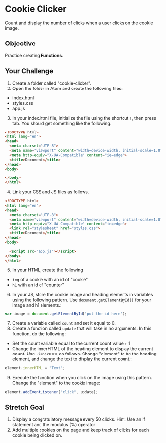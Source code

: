 # Cookie Clicker

Count and display the number of clicks when a user clicks on the cookie image.

## Objective
Practice creating **Functions**.

## Your Challenge
1. Create a folder called "cookie-clicker".
2. Open the folder in Atom and create the following files:
  * index.html
  * styles.css
  * app.js
3. In your index.html file, initialize the file using the shortcut ```!```, then press tab. You should get something like the following.

``` html
<!DOCTYPE html>
<html lang="en">
<head>
  <meta charset="UTF-8">
  <meta name="viewport" content="width=device-width, initial-scale=1.0">
  <meta http-equiv="X-UA-Compatible" content="ie=edge">
  <title>Document</title>
</head>
<body>

</body>
</html>
```

4. Link your CSS and JS files as follows.

``` html
<!DOCTYPE html>
<html lang="en">
<head>
  <meta charset="UTF-8">
  <meta name="viewport" content="width=device-width, initial-scale=1.0">
  <meta http-equiv="X-UA-Compatible" content="ie=edge">
  <link rel="stylesheet" href="styles.css">
  <title>Document</title>
</head>
<body>

  <script src="app.js"></script>
</body>
</html>
```

5. In your HTML, create the following
  * ```img``` of a cookie with an id of "cookie"
  * ```h1``` with an id of "counter"

6. In your JS, store the cookie image and heading elements in variables using the following pattern. Use ```document.getElementById()``` for your image and h1 elements.:

``` JavaScript
var image = document.getElementById('put the id here');
```
7. Create a variable called ```count``` and set it equal to 0.
8. Create a function called ```update``` that will take in no arguments. In this function, do the following:
  * Set the count variable equal to the current count value + 1
  * Change the innerHTML of the heading element to display the current count. Use ```.innerHTML``` as follows. Change "element" to be the heading element, and change the text to display the current count.:

``` JavaScript
element.innerHTML = "Text";
```
9. Execute the function when you click on the image using this pattern. Change the "element" to the cookie image:

``` JavaScript
element.addEventListener("click", update);
```

## Stretch Goal
1. Display a congratulatory message every 50 clicks. Hint: Use an if statement and the modulus (%) operator
2. Add multiple cookies on the page and keep track of clicks for each cookie being clicked on.
